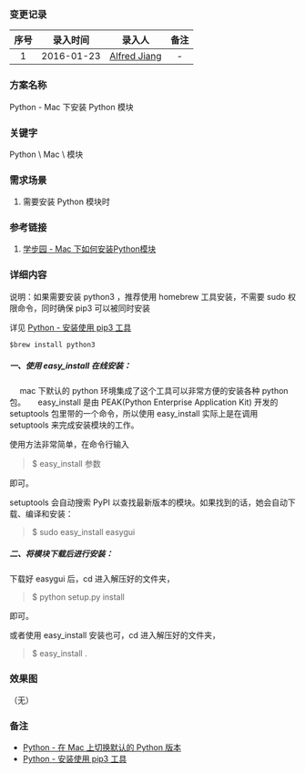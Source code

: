 ### 变更记录

| 序号 | 录入时间 | 录入人 | 备注 |
|:--------:|:--------:|:--------:|:--------:|
| 1 | 2016-01-23 | [Alfred Jiang](https://github.com/viktyz) | - |

### 方案名称

Python - Mac 下安装 Python 模块

### 关键字

Python \ Mac \ 模块

### 需求场景

1. 需要安装 Python 模块时

### 参考链接

1. [学步园 - Mac 下如何安装Python模块](http://www.xuebuyuan.com/2035620.html)

### 详细内容

说明：如果需要安装 python3 ，推荐使用 homebrew 工具安装，不需要 sudo 权限命令，同时确保 pip3 可以被同时安装

详见 [Python - 安装使用 pip3 工具](Python_00011_20180809.md)

```
$brew install python3
```

##### 一、使用 easy_install 在线安装：
　
mac 下默认的 python 环境集成了这个工具可以非常方便的安装各种 python 包。
　
easy_install 是由 PEAK(Python Enterprise Application Kit) 开发的 setuptools 包里带的一个命令，所以使用 easy_install 实际上是在调用 setuptools 来完成安装模块的工作。

使用方法非常简单，在命令行输入

>$ easy_install 参数

即可。

setuptools 会自动搜索 PyPI 以查找最新版本的模块。如果找到的话，她会自动下载、编译和安装：

>$ sudo easy_install easygui

##### 二、将模块下载后进行安装：

下载好 easygui 后，cd 进入解压好的文件夹，

>$ python setup.py install

即可。

或者使用 easy_install 安装也可，cd 进入解压好的文件夹，

>$ easy_install .

### 效果图
（无）

### 备注

* [Python - 在 Mac 上切换默认的 Python 版本](Python_00010_20170223.md)
* [Python - 安装使用 pip3 工具](Python_00011_20180809.md)